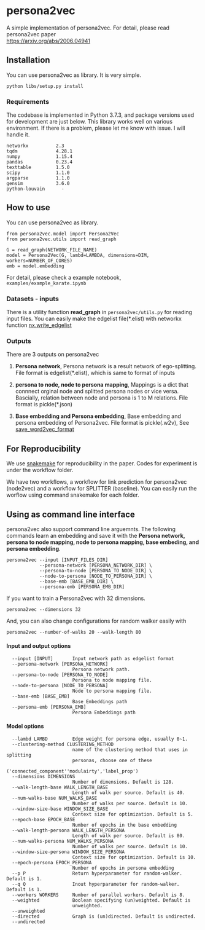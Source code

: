 # persona2vec
A simple implementation of persona2vec.
For detail, please read persona2vec paper <br> https://arxiv.org/abs/2006.04941

## Installation
You can use persona2vec as library. It is very simple.
```
python libs/setup.py install
```

### Requirements
The codebase is implemented in Python 3.7.3, and package versions used for development are just below. This library works well on various environment. If there is a problem, please let me know with issue. I will handle it.
```
networkx          2.3
tqdm              4.28.1
numpy             1.15.4
pandas            0.23.4
texttable         1.5.0
scipy             1.1.0
argparse          1.1.0
gensim            3.6.0
python-louvain      - 
```

## How to use
You can use persona2vec as library.
```
from persona2vec.model import Persona2Vec
from persona2vec.utils import read_graph

G = read_graph(NETWORK_FILE_NAME)
model = Persona2Vec(G, lambd=LAMBDA, dimensions=DIM, workers=NUMBER_OF_CORES)
emb = model.embedding
```
For detail, please check a example notebook, `examples/example_karate.ipynb`

### Datasets - inputs
There is a utility function **read_graph** in `persona2vec/utils.py` for reading input files.
You can easily make the edgelist file(*.elist) with networkx function [nx.write_edgelist](https://networkx.github.io/documentation/networkx1.10/reference/generated/networkx.readwrite.edgelist.write_edgelist.html) 


### Outputs
There are 3 outputs on persona2vec

1. **Persona network**, Persona network is a result network of ego-splitting. File format is edgelist(*.elist), which is same to format of inputs
  
2. **persona to node, node to persona mapping**, Mappings is a dict that connnect orginal node and splitted persona nodes or vice versa. Bascially, relation between node and persona is 1 to M relations. File format is pickle(*.json)
  
3. **Base embedding and Persona embedding**, Base embedding and persona embedding of Persona2vec. File format is pickle(.w2v), See [save_word2vec_format](https://radimrehurek.com/gensim/models/keyedvectors.html)


## For Reproducibility

We use [snakemake](https://snakemake.readthedocs.io/en/stable/) for reproducibility in the paper. Codes for experiment is under the workflow folder. <br>

We have two workflows, a workflow for link prediction for persona2vec (node2vec) and a workflow for SPLITTER (baseline). You can easily run the worflow using command snakemake for each folder.

## Using as command line interface

persona2vec also support command line arguemnts.
The following commands learn an embedding and save it with the **Persona network, persona to node mapping, node to persona mapping, base embeding, and persona embedding**.
```
persona2vec --input [INPUT_FILES_DIR] 
            --persona-network [PERSONA_NETWORK_DIR] \
            --persona-to-node [PERSONA_TO_NODE_DIR] \
            --node-to-persona [NODE_TO_PERSONA_DIR] \
            --base-emb [BASE_EMB_DIR] \
            --persona-emb [PERSONA_EMB_DIR]
```
If you want to train a Persona2vec with 32 dimensions.
```
persona2vec --dimensions 32
```
And, you can also change configurations for random walker easily with
```
persona2vec --number-of-walks 20 --walk-length 80
```

#### Input and output options
   
```
  --input [INPUT]       Input network path as edgelist format
  --persona-network [PERSONA_NETWORK]
                        Persona network path.
  --persona-to-node [PERSONA_TO_NODE]
                        Persona to node mapping file.
  --node-to-persona [NODE_TO_PERSONA]
                        Node to persona mapping file.
  --base-emb [BASE_EMB]
                        Base Embeddings path
  --persona-emb [PERSONA_EMB]
                        Persona Embeddings path
```
#### Model options
```
  --lambd LAMBD         Edge weight for persona edge, usually 0~1.
  --clustering-method CLUSTERING_METHOD
                        name of the clustering method that uses in splitting
                        personas, choose one of these
                        ('connected_component''modulairty','label_prop')
  --dimensions DIMENSIONS
                        Number of dimensions. Default is 128.
  --walk-length-base WALK_LENGTH_BASE
                        Length of walk per source. Default is 40.
  --num-walks-base NUM_WALKS_BASE
                        Number of walks per source. Default is 10.
  --window-size-base WINDOW_SIZE_BASE
                        Context size for optimization. Default is 5.
  --epoch-base EPOCH_BASE
                        Number of epochs in the base embedding
  --walk-length-persona WALK_LENGTH_PERSONA
                        Length of walk per source. Default is 80.
  --num-walks-persona NUM_WALKS_PERSONA
                        Number of walks per source. Default is 10.
  --window-size-persona WINDOW_SIZE_PERSONA
                        Context size for optimization. Default is 10.
  --epoch-persona EPOCH_PERSONA
                        Number of epochs in persona embedding
  --p P                 Return hyperparameter for random-walker. Default is 1.
  --q Q                 Inout hyperparameter for random-walker. Default is 1.
  --workers WORKERS     Number of parallel workers. Default is 8.
  --weighted            Boolean specifying (un)weighted. Default is
                        unweighted.
  --unweighted
  --directed            Graph is (un)directed. Default is undirected.
  --undirected
```
